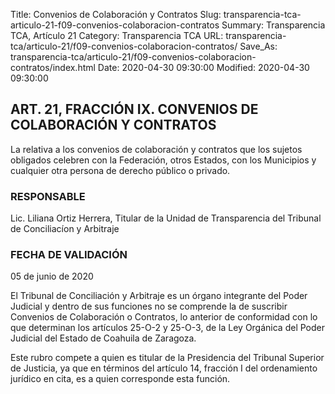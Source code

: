 Title: Convenios de Colaboración y Contratos
Slug: transparencia-tca-articulo-21-f09-convenios-colaboracion-contratos
Summary: Transparencia TCA, Artículo 21
Category: Transparencia TCA
URL: transparencia-tca/articulo-21/f09-convenios-colaboracion-contratos/
Save_As: transparencia-tca/articulo-21/f09-convenios-colaboracion-contratos/index.html
Date: 2020-04-30 09:30:00
Modified: 2020-04-30 09:30:00


## ART. 21, FRACCIÓN IX. CONVENIOS DE COLABORACIÓN Y CONTRATOS

La relativa a los convenios de colaboración y contratos que los sujetos obligados celebren con la Federación, otros Estados, con los Municipios y cualquier otra persona de derecho público o privado.

### RESPONSABLE

Lic. Liliana Ortiz Herrera, Titular de la Unidad de Transparencia del Tribunal de Conciliacíon y Arbitraje

### FECHA DE VALIDACIÓN

05 de junio de 2020

El Tribunal de Conciliación y Arbitraje es un órgano integrante del Poder Judicial y dentro de sus funciones no se comprende la de suscribir Convenios de Colaboración o Contratos, lo anterior de conformidad con lo que determinan los artículos 25-O-2 y 25-O-3, de la Ley Orgánica del Poder Judicial del Estado de Coahuila de Zaragoza.

Este rubro compete a quien es titular de la Presidencia del Tribunal Superior de Justicia, ya que en términos del artículo 14, fracción I del ordenamiento jurídico en cita, es a quien corresponde esta función.


